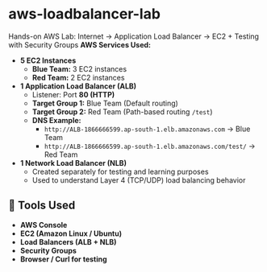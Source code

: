 # aws-loadbalancer-lab
Hands-on AWS Lab: Internet → Application Load Balancer → EC2 + Testing with Security Groups
**AWS Services Used:**
- **5 EC2 Instances**
  - **Blue Team:** 3 EC2 instances
  - **Red Team:** 2 EC2 instances
- **1 Application Load Balancer (ALB)**
  - Listener: Port **80 (HTTP)**
  - **Target Group 1:** Blue Team (Default routing)
  - **Target Group 2:** Red Team (Path-based routing `/test`)
  - **DNS Example:**
    - `http://ALB-1866666599.ap-south-1.elb.amazonaws.com` → Blue Team
    - `http://ALB-1866666599.ap-south-1.elb.amazonaws.com/test/` → Red Team
- **1 Network Load Balancer (NLB)**
  - Created separately for testing and learning purposes
  - Used to understand Layer 4 (TCP/UDP) load balancing behavior
    
## 🧰 Tools Used
- **AWS Console**
- **EC2 (Amazon Linux / Ubuntu)**
- **Load Balancers (ALB + NLB)**
- **Security Groups**
- **Browser / Curl for testing**
